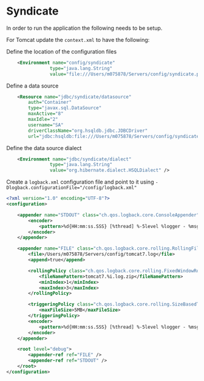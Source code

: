 # Syndicate

In order to run the application the following needs to be setup.

For Tomcat update the `context.xml` to have the following:

Define the location of the configuration files

```xml
    <Environment name="config/syndicate" 
                type="java.lang.String"
                value="file:///Users/m075878/Servers/config/syndicate.properties" />
```

Define a data source

```xml
	<Resource name="jdbc/syndicate/datasource"
		auth="Container"
		type="javax.sql.DataSource"
		maxActive="8"
		maxIdle="2"
		username="SA"
		driverClassName="org.hsqldb.jdbc.JDBCDriver"
		url="jdbc:hsqldb:file:///Users/m075878/Servers/config/syndicate-db" />
```

Define the data source dialect

```xml
    <Environment name="jdbc/syndicate/dialect" 
                type="java.lang.String"
                value="org.hibernate.dialect.HSQLDialect" />
```

Create a `logback.xml` configuration file and point to it using `-Dlogback.configurationFile="/config/logback.xml"`

```xml
<?xml version="1.0" encoding="UTF-8"?>
<configuration>

    <appender name="STDOUT" class="ch.qos.logback.core.ConsoleAppender">
        <encoder>
            <pattern>%d{HH:mm:ss.SSS} [%thread] %-5level %logger - %msg%n</pattern>
        </encoder>
    </appender>

    <appender name="FILE" class="ch.qos.logback.core.rolling.RollingFileAppender">
        <file>/Users/m075878/Servers/config/tomcat7.log</file>
        <append>true</append>

        <rollingPolicy class="ch.qos.logback.core.rolling.FixedWindowRollingPolicy">
            <fileNamePattern>tomcat7.%i.log.zip</fileNamePattern>
            <minIndex>1</minIndex>
            <maxIndex>3</maxIndex>
        </rollingPolicy>

        <triggeringPolicy class="ch.qos.logback.core.rolling.SizeBasedTriggeringPolicy">
            <maxFileSize>5MB</maxFileSize>
        </triggeringPolicy>
        <encoder>
            <pattern>%d{HH:mm:ss.SSS} [%thread] %-5level %logger - %msg%n</pattern>
        </encoder>
    </appender>

    <root level="debug">
        <appender-ref ref="FILE" />
        <appender-ref ref="STDOUT" />
    </root>
</configuration>
```